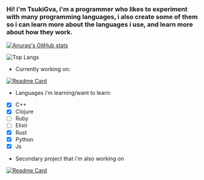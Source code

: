 ### Hi! i'm TsukiGva, i'm a programmer who likes to experiment with many programming languages, i also create some of them so i can learn more about the languages i use, and learn more about how they work.


[![Anurag's GitHub stats](https://github-readme-stats.vercel.app/api?username=TsukiGva2&theme=gruvbox)](https://github.com/anuraghazra/github-readme-stats)

![Top Langs](https://github-readme-stats.vercel.app/api/top-langs/?username=TsukiGva2&layout=compact&theme=gruvbox&hide=xc&exclude_repo=sxript)

- Currently working on:

[![Readme Card](https://github-readme-stats.vercel.app/api/pin/?username=TsukiGva2&repo=Blade-lang&theme=gruvbox)](https://github.com/TsukiGva2/zup)

- Languages i'm learning/want to learn:

- [X] C++
- [X] Clojure
- [ ] Ruby
- [ ] Elixir
- [X] Rust
- [X] Python
- [X] Js

- Secondary project that i'm also working on

[![Readme Card](https://github-readme-stats.vercel.app/api/pin/?username=TsukiGva2&repo=brainfuckin&theme=gruvbox)](https://github.com/TsukiGva2/Blade-lang)
